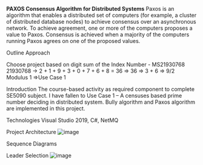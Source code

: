 **PAXOS Consensus Algorithm for Distributed Systems**
Paxos is an algorithm that enables a distributed set of computers (for example, a cluster of distributed database nodes) to achieve consensus over an asynchronous network. 
To achieve agreement, one or more of the computers proposes a value to Paxos. 
Consensus is achieved when a majority of the computers running Paxos agrees on one of the proposed values.

Outline Approach 

Choose project based on digit sum of the Index Number - MS21930768
21930768 -> 2 + 1 + 9 + 3 + 0 + 7 + 6 + 8 = 36 => 36  => 3 + 6 => 9/2  Modulus  1 =>Use Case 1

Introduction
The course-based activity as required component to complete SE5090 subject. I have fallen to Use Case 1 – A censuses based prime number deciding in distributed system.
Bully algorithm and Paxos algorithm are implemented in this project.

Technologies
Visual Studio 2019, C#, NetMQ

Project Architecture
![image](https://github.com/user-attachments/assets/2c06132a-cb9e-4f8f-9bf8-3d73b17e9816)

Sequence Diagrams

Leader Selection
![image](https://github.com/user-attachments/assets/da308fd1-3a35-4028-8948-031ff35642e0)

